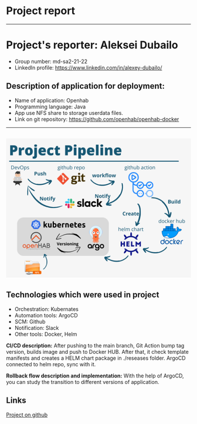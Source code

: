 # Project report
---
# Project's reporter: Aleksei Dubailo
- Group number: md-sa2-21-22
- LinkedIn profile: https://www.linkedin.com/in/alexey-dubailo/

## Description of application for deployment:

- Name of application: Openhab
- Programming language: Java
- App use NFS share to storage userdata files.
- Link on git repository: https://github.com/openhab/openhab-docker
---
![pipeline](./pipeline.png)
---
## Technologies which were used in project

- Orchestration: Kubernates
- Automation tools: ArgoCD
- SCM: Github
- Notification: Slack
- Other tools: Docker, Helm

**CI/CD description:**  After pushing to the main branch, Git Action bump tag version, builds image and push to Docker HUB.
After that, it check template manifests and creates a HELM chart package in ./reseases folder.
ArgoCD connected to helm repo, sync with it.

**Rollback flow description and implementation:**
With the help of ArgoCD, you can study the transition to different versions of application.

## Links

[Project on github](https://github.com/AlexeyAsgard/project)
